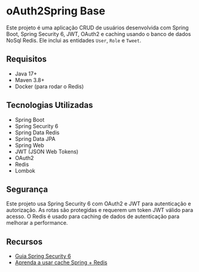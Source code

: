 # oAuth2Spring Base

Este projeto é uma aplicação CRUD de usuários desenvolvida com Spring Boot, Spring Security 6, JWT, OAuth2 e caching usando o banco de dados NoSql Redis. Ele inclui as entidades `User`, `Role` e `Tweet`.

## Requisitos

- Java 17+
- Maven 3.8+
- Docker (para rodar o Redis)

## Tecnologias Utilizadas

- Spring Boot
- Spring Security 6
- Spring Data Redis
- Spring Data JPA
- Spring Web
- JWT (JSON Web Tokens)
- OAuth2
- Redis
- Lombok

## Segurança

Este projeto usa Spring Security 6 com OAuth2 e JWT para autenticação e autorização. As rotas são protegidas e requerem um token JWT válido para acesso. O Redis é usado para caching de dados de autenticação para melhorar a performance.

## Recursos

- [Guia Spring Security 6](https://www.youtube.com/watch?v=nDst-CRKt_k)
- [Aprenda a usar cache Spring + Redis](https://www.youtube.com/watch?v=YcI9b-lgi7w)